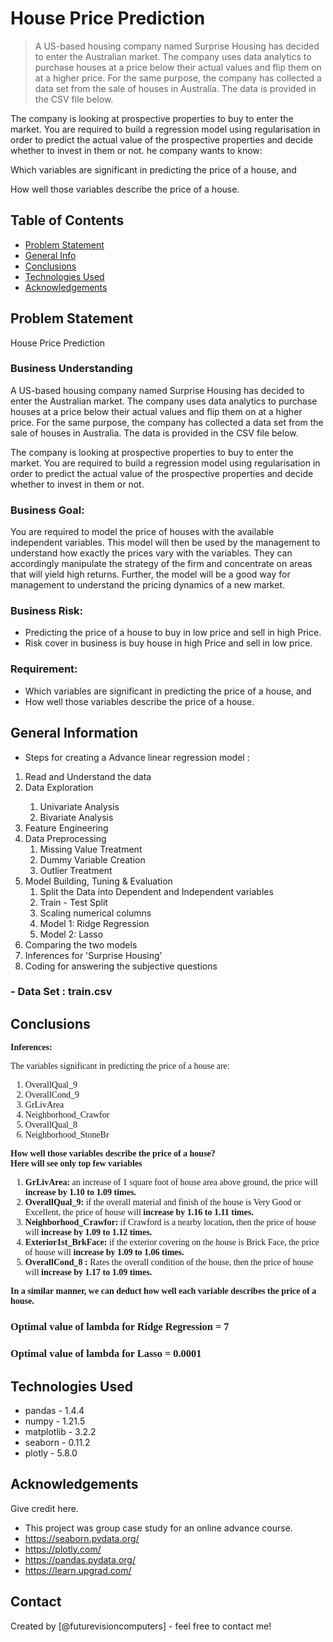 # House Price Prediction
> A US-based housing company named Surprise Housing has decided to enter the Australian market. The company uses data analytics to purchase houses at a price below their actual values and flip them on at a higher price. For the same purpose, the company has collected a data set from the sale of houses in Australia. The data is provided in the CSV file below. 

The company is looking at prospective properties to buy to enter the market. You are required to build a regression model using regularisation in order to predict the actual value of the prospective properties and decide whether to invest in them or not.
he company wants to know:

Which variables are significant in predicting the price of a house, and

How well those variables describe the price of a house.


## Table of Contents
* [Problem Statement](#problem-statement)
* [General Info](#general-information)
* [Conclusions](#conclusions)
* [Technologies Used](#technologies-used)
* [Acknowledgements](#acknowledgements)

<!-- You can include any other section that is pertinent to your problem -->

## Problem Statement
House Price Prediction

### Business Understanding

A US-based housing company named Surprise Housing has decided to enter the Australian market. The company uses data analytics to purchase houses at a price below their actual values and flip them on at a higher price. For the same purpose, the company has collected a data set from the sale of houses in Australia. The data is provided in the CSV file below. 

The company is looking at prospective properties to buy to enter the market. You are required to build a regression model using regularisation in order to predict the actual value of the prospective properties and decide whether to invest in them or not. 


### Business Goal:

You are required to model the price of houses with the available independent variables. This model will then be used by the management to understand how exactly the prices vary with the variables. They can accordingly manipulate the strategy of the firm and concentrate on areas that will yield high returns. Further, the model will be a good way for management to understand the pricing dynamics of a new market.

### Business Risk:

- Predicting the price of a house to buy in low price and sell in high Price.
- Risk cover in business is buy house in high Price and sell in low price.


### Requirement:

- Which variables are significant in predicting the price of a house, and
- How well those variables describe the price of a house.


## General Information
- Steps for creating a Advance linear regression model :
<ol>
    <li>Read and Understand the data</li>
     <li>Data Exploration</li>
      <ol>
        <li>Univariate Analysis</li>
        <li>Bivariate Analysis</li>        
      </ol>
    <li>Feature Engineering</li>
    <li> Data Preprocessing
    <ol>
        <li>Missing Value Treatment</li>
        <li>Dummy Variable Creation</li>
        <li>Outlier Treatment</li>
      </ol>    
    </li>
    <li>Model Building, Tuning & Evaluation
      <ol>
        <li>Split the Data into Dependent and Independent variables</li>
        <li>Train - Test Split</li>
        <li>Scaling numerical columns</li>
        <li>Model 1: Ridge Regression</li>
        <li>Model 2: Lasso</li>
         </ol>
    </li>
    <li>Comparing the two models</li>
    <li>Inferences for 'Surprise Housing'</li>
    <li>Coding for answering the subjective questions</li>
</ol>
<h3>- Data Set : train.csv </h3>


## Conclusions
<div class="alert alert-block alert-danger">
    <span style='font-family:Georgia'>
        <b>Inferences:</b>
        <p>The variables significant in predicting the price of a house are:</p>
        <ol>
            <li>OverallQual_9</li>
            <li>OverallCond_9</li>
            <li>GrLivArea</li>
            <li>Neighborhood_Crawfor</li>
            <li>OverallQual_8</li>
            <li>Neighborhood_StoneBr</li>
        </ol>        
        <b>How well those variables describe the price of a house?</b><br>
        <b>Here will see only top few variables</b>        
        <ol>
            <li><b>GrLivArea:</b> an increase of 1 square foot  of house area above ground, the price will <b>increase by 1.10 to 1.09 times.</b>
            </li>
            <li><b>OverallQual_9:</b> if the overall material and finish of the house is Very Good or Excellent, the price of house will <b>increase by 1.16 to 1.11 times.</b></li>
            <li><b>Neighborhood_Crawfor:</b> if Crawford is a nearby location, then the price of house will <b>increase by 1.09 to 1.12 times.</b>
            </li>
            <li><b>Exterior1st_BrkFace:</b> if the exterior covering on the house is Brick Face, the price of house will <b>increase by 1.09 to 1.06 times.</b></li>
            <li><b>OverallCond_8 :</b> Rates the overall condition of the house, then the price of house will <b>increase by 1.17 to 1.09 times.</b></li>           
        </ol>
    </span>    
</div>


<div class="alert alert-block alert-info">
    <span style='font-family:Georgia'>
        <b>In a similar manner, we can deduct how well each variable describes the price of a house.</b><br>
        <h3>Optimal value of lambda for Ridge Regression = 7</h3>
        <h3>Optimal value of lambda for Lasso = 0.0001</h3>
    </span>    
</div>

## Technologies Used
- pandas - 1.4.4
- numpy - 1.21.5
- matplotlib - 3.2.2
- seaborn - 0.11.2
- plotly - 5.8.0

<!-- As the libraries versions keep on changing, it is recommended to mention the version of library used in this project -->

## Acknowledgements
Give credit here.
- This project was group case study for an online advance course.
- https://seaborn.pydata.org/
- https://plotly.com/
- https://pandas.pydata.org/
- https://learn.upgrad.com/


## Contact
Created by [@futurevisioncomputers] - feel free to contact me!




